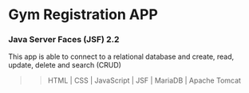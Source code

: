 # Gym Registration APP
### Java Server Faces (JSF) 2.2

This app is able to connect to a relational database and create, read, update, delete and search (CRUD) 

>> HTML | 
>> CSS | 
>> JavaScript | 
>> JSF | 
>> MariaDB | 
>> Apache Tomcat 
